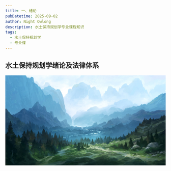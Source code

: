 ```yaml
---
title: 一、绪论
pubDatetime: 2025-09-02
author: Night Owlong
description: 水土保持规划学专业课程知识
tags:
  - 水土保持规划学
  - 专业课
---
```

## 水土保持规划学绪论及法律体系

![]()![landscape.png](../../assets/images/landscape.png)
